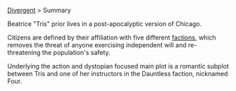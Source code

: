 [Divergent](divergent) > Summary

Beatrice "Tris" prior lives in a post-apocalyptic version of Chicago.

Citizens are defined by their affiliation with five different [factions](divergent-factions), which removes the threat of anyone exercising independent will and re-threatening the population's safety.

Underlying the action and dystopian focused main plot is a romantic subplot between Tris and one of her instructors in the Dauntless faction, nicknamed Four.
